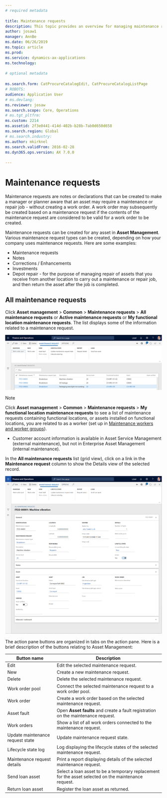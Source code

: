 ```yaml
---
# required metadata

title: Maintenance requests
description: This topic provides an overview for managing maintenance requests in Asset Management
author: josaw1
manager: AnnBe
ms.date: 06/26/2019
ms.topic: article
ms.prod: 
ms.service: dynamics-ax-applications
ms.technology: 

# optional metadata

ms.search.form: CatProcureCatalogEdit, CatProcureCatalogListPage
# ROBOTS: 
audience: Application User
# ms.devlang: 
ms.reviewer: josaw
ms.search.scope: Core, Operations
# ms.tgt_pltfrm: 
ms.custom: 2214
ms.assetid: 2f3e0441-414d-402b-b28b-7ab0d650d658
ms.search.region: Global
# ms.search.industry: 
ms.author: mkirknel
ms.search.validFrom: 2016-02-28
ms.dyn365.ops.version: AX 7.0.0

---
```


# Maintenance requests

Maintenance requests are notes or declarations that can be created to make a manager or planner aware that an asset may require a maintenance or repair job - without creating a work order. A work order may subsequently be created based on a maintenance request if the contents of the maintenance request are considered to be valid for a work order to be created.

Maintenance requests can be created for any asset in **Asset Management**. Various maintenance request types can be created, depending on how your company uses maintenance requests. Here are some examples:


- Maintenance requests  
- Notes  
- Corrections / Enhancements  
- Investments  
- Depot repair - for the purpose of managing repair of assets that you receive from another location to carry out a maintenance or repair job, and then return the asset after the job is completed.


## All maintenance requests

Click **Asset management** > **Common** > **Maintenance requests** > **All maintenance requests** or **Active maintenance requests** or **My functional location maintenance requests**. The list displays some of the information related to a maintenance request.

![Figure 1](media/01-manage-maintenance-requests.png)

>[!NOTE]
>Click **Asset management** > **Common** > **Maintenance requests** > **My functional location maintenance requests** to see a list of maintenance requests containing functional locations, or assets installed on functional locations, you are related to as a worker (set up in [Maintenance workers and worker groups](../setup-for-objects/workers-and-worker-groups.md)).  
- Customer account information is available in Asset Service Management (external maintenance), but not in Enterprise Asset Management (internal maintenance).  

In the **All maintenance requests** list (grid view), click on a link in the **Maintenance request** column to show the Details view of the selected record.

![Figure 2](media/02-manage-maintenance-requests.png)

The action pane buttons are organized in tabs on the action pane. Here is a brief description of the buttons relating to Asset Management:

| Button name        | Description                                                                                |
|--------------------|--------------------------------------------------------------------------------------------|
| Edit               | Edit the selected maintenance request.                                                                 |
| New                | Create a new maintenance request.                                                                      |
| Delete             | Delete the selected maintenance request.                                                               |
| Work order pool    | Connect the selected maintenance request to a work order pool.                                         |
| Work order         | Create a work order based on the selected maintenance request.                                         |
| Asset fault        | Open **Asset faults** and create a fault registration on the maintenance request.                     |
| Work orders        | Show a list of all work orders connected to the maintenance request.                                   |
| Update maintenance request state      | Update maintenance request state.                                                                      |
| Lifecycle state log          | Log displaying the lifecycle states of the selected maintenance request.                                         |
| Maintenance request details    | Print a report displaying details of the selected maintenance request.                                 |
| Send loan asset    | Select a loan asset to be a temporary replacement for the asset selected on the maintenance request. |
| Return loan asset    | Register the loan asset as returned. |

